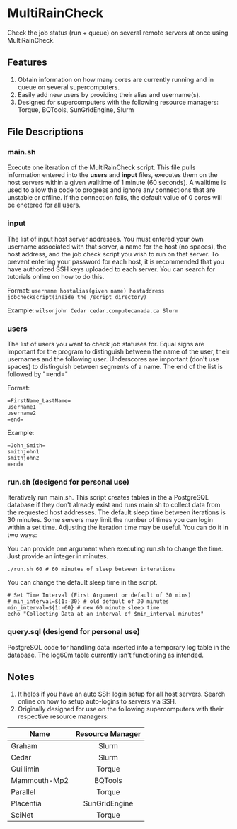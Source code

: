 # MultiRainCheck
Check the job status (run + queue) on several remote servers at once using MultiRainCheck.  

## Features
1. Obtain information on how many cores are currently running and in queue on several supercomputers.
2. Easily add new users by providing their alias and username(s).
3. Designed for supercomputers with the following resource managers: Torque, BQTools, SunGridEngine, Slurm

## File Descriptions

### main.sh
Execute one iteration of the MultiRainCheck script. This file pulls information entered into the __users__ and __input__ files, executes them on the host servers within a given walltime of 1 minute (60 seconds). A walltime is used to allow the code to progress and ignore any connections that are unstable or offline. If the connection fails, the default value of 0 cores will be enetered for all users.

### input
The list of input host server addresses. You must entered your own username associated with that server, a name for the host (no spaces), the host address, and the job check script you wish to run on that server. To prevent entering your password for each host, it is recommended that you have authorized SSH keys uploaded to each server. You can search for tutorials online on how to do this. 

Format: 
```username hostalias(given name) hostaddress jobcheckscript(inside the /script directory)```

Example: 
```wilsonjohn Cedar cedar.computecanada.ca Slurm```

### users
The list of users you want to check job statuses for. Equal signs are important for the program to distinguish between the name of the user, their usernames and the following user. Underscores are important (don't use spaces) to distinguish between segments of a name. The end of the list is followed by "=end="

Format: 
```
=FirstName_LastName=
username1
username2
=end=
```

Example:
```
=John_Smith=
smithjohn1
smithjohn2
=end=
```

### run.sh (desigend for personal use)
Iteratively run main.sh. This script creates tables in the a PostgreSQL database if they don't already exist and runs main.sh to collect data from the requested host addresses. The default sleep time between iterations is 30 minutes. Some servers may limit the number of times you can login within a set time. Adjusting the iteration time may be useful. You can do it in two ways:

You can provide one argument when executing run.sh to change the time. Just provide an integer in minutes.

```
./run.sh 60 # 60 minutes of sleep between interations
```

You can change the default sleep time in the script.
```
# Set Time Interval (First Argument or default of 30 mins)
# min_interval=${1:-30} # old default of 30 minutes
min_interval=${1:-60} # new 60 minute sleep time
echo "Collecting Data at an interval of $min_interval minutes"
```

### query.sql (desigend for personal use)
PostgreSQL code for handling data inserted into a temporary log table in the database. The log60m table currently isn't functioning as intended. 


## Notes
1. It helps if you have an auto SSH login setup for all host servers. Search online on how to setup auto-logins to servers via SSH.
2. Originally designed for use on the following supercomputers with their respective resource managers:

| Name         | Resource Manager |
| ------------ |:----------------:|
| Graham       | Slurm            |
| Cedar        | Slurm            |
| Guillimin    | Torque           |
| Mammouth-Mp2 | BQTools          |
| Parallel     | Torque           | 
| Placentia    | SunGridEngine    |
| SciNet       | Torque           |
